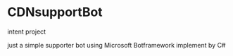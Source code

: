 # CDNsupportBot
intent project

just a simple supporter bot using Microsoft Botframework implement by C#
